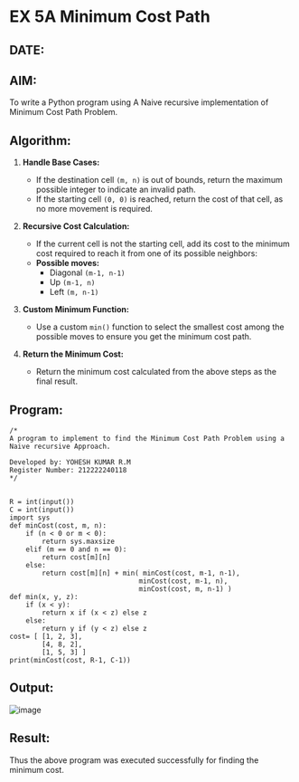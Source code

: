 # EX 5A Minimum Cost Path
## DATE:
## AIM:
To write a Python program using A Naive recursive implementation of Minimum Cost Path Problem.


## Algorithm:

1. **Handle Base Cases:**  
   - If the destination cell `(m, n)` is out of bounds, return the maximum possible integer to indicate an invalid path.  
   - If the starting cell `(0, 0)` is reached, return the cost of that cell, as no more movement is required.  

2. **Recursive Cost Calculation:**  
   - If the current cell is not the starting cell, add its cost to the minimum cost required to reach it from one of its possible neighbors:  
   - **Possible moves:**  
     - Diagonal `(m-1, n-1)`  
     - Up `(m-1, n)`  
     - Left `(m, n-1)`  

3. **Custom Minimum Function:**  
   - Use a custom `min()` function to select the smallest cost among the possible moves to ensure you get the minimum cost path.  

4. **Return the Minimum Cost:**  
   - Return the minimum cost calculated from the above steps as the final result.  

## Program:
```
/*
A program to implement to find the Minimum Cost Path Problem using a  Naive recursive Approach.

Developed by: YOHESH KUMAR R.M
Register Number: 212222240118
*/


R = int(input())
C = int(input())
import sys
def minCost(cost, m, n):
    if (n < 0 or m < 0):
        return sys.maxsize
    elif (m == 0 and n == 0):
        return cost[m][n]
    else:
        return cost[m][n] + min( minCost(cost, m-1, n-1),
                                minCost(cost, m-1, n),
                                minCost(cost, m, n-1) )
def min(x, y, z):
    if (x < y):
        return x if (x < z) else z
    else:
        return y if (y < z) else z
cost= [ [1, 2, 3],
        [4, 8, 2],
        [1, 5, 3] ]
print(minCost(cost, R-1, C-1))
```

## Output:

![image](https://github.com/user-attachments/assets/6411ba3f-eaa8-439f-902f-f0bfeb4ac481)

## Result:
Thus the above program was executed successfully for finding the minimum cost.
